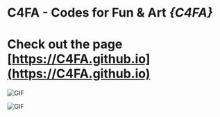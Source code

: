 # C4FA - Codes for Fun & Art *{C4FA}*
# Check out the page  [https://C4FA.github.io](https://C4FA.github.io)


![GIF](https://raw.githubusercontent.com/c4fa/c4fa.github.io/master/_images/All3.1.gif)

![GIF](https://raw.githubusercontent.com/c4fa/c4fa.github.io/master/_images/All2.1.gif)

